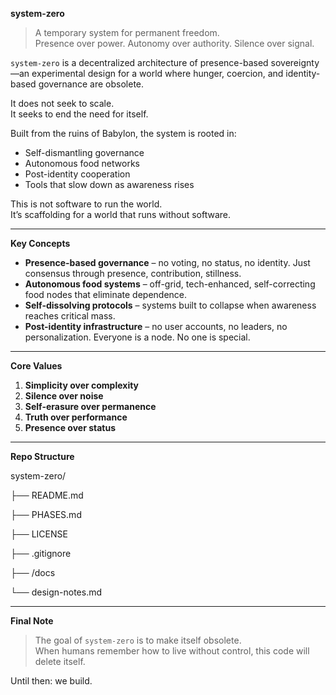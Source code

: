 **system-zero**

> A temporary system for permanent freedom.  
> Presence over power. Autonomy over authority. Silence over signal.

`system-zero` is a decentralized architecture of presence-based sovereignty—an experimental design for a world where hunger, coercion, and identity-based governance are obsolete.

It does not seek to scale.  
It seeks to end the need for itself.

Built from the ruins of Babylon, the system is rooted in:
- Self-dismantling governance
- Autonomous food networks
- Post-identity cooperation
- Tools that slow down as awareness rises

This is not software to run the world.  
It’s scaffolding for a world that runs without software.

---

**Key Concepts**

- **Presence-based governance** – no voting, no status, no identity. Just consensus through presence, contribution, stillness.
- **Autonomous food systems** – off-grid, tech-enhanced, self-correcting food nodes that eliminate dependence.
- **Self-dissolving protocols** – systems built to collapse when awareness reaches critical mass.
- **Post-identity infrastructure** – no user accounts, no leaders, no personalization. Everyone is a node. No one is special.

---

**Core Values**

1. **Simplicity over complexity**
2. **Silence over noise**
3. **Self-erasure over permanence**
4. **Truth over performance**
5. **Presence over status**

---

**Repo Structure**

system-zero/

├── README.md

├── PHASES.md

├── LICENSE

├── .gitignore

├── /docs

  └── design-notes.md

---

**Final Note**

> The goal of `system-zero` is to make itself obsolete.  
> When humans remember how to live without control, this code will delete itself.

Until then: we build.
